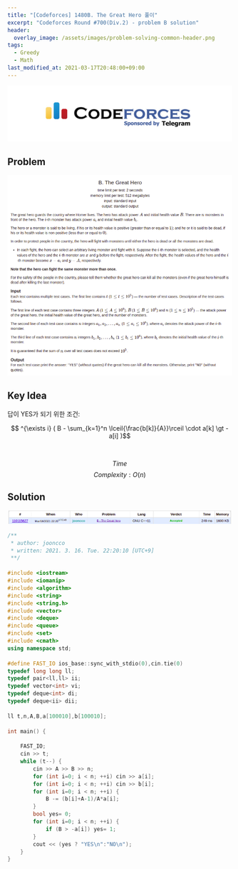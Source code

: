 ```yaml
---
title: "[Codeforces] 1480B. The Great Hero 풀이"
excerpt: "Codeforces Round #700(Div.2) - problem B solution"
header:
  overlay_image: /assets/images/problem-solving-common-header.png
tags:
  - Greedy
  - Math
last_modified_at: 2021-03-17T20:48:00+09:00
---
```

<a href="https://codeforces.com/">
    <img src="/assets/images/codeforces-logo.jpeg"/>
</a>

## Problem
<a href="http://codeforces.com/contest/1480/problem/B">
    <img src="/assets/images/codeforces-1480B.png"/>
</a>

<br/>

## Key Idea
답이 YES가 되기 위한 조건:  

$$ ^{\exists i} ( B - \sum_{k=1}^n \lceil{\frac{b[k]}{A}}\rceil \cdot a[k] \gt - a[i] )$$

<br/>

$$ Time $$ $$ Complexity: O(n) $$

## Solution
<img src="/assets/images/codeforces-1480B-result.png"/>

```cpp
/**
 * author: jooncco
 * written: 2021. 3. 16. Tue. 22:20:10 [UTC+9]
 **/

#include <iostream>
#include <iomanip>
#include <algorithm>
#include <string>
#include <string.h>
#include <vector>
#include <deque>
#include <queue>
#include <set>
#include <cmath>
using namespace std;
 
#define FAST_IO ios_base::sync_with_stdio(0),cin.tie(0)
typedef long long ll;
typedef pair<ll,ll> ii;
typedef vector<int> vi;
typedef deque<int> di;
typedef deque<ii> dii;

ll t,n,A,B,a[100010],b[100010];

int main() {
    
    FAST_IO;
    cin >> t;
    while (t--) {
        cin >> A >> B >> n;
        for (int i=0; i < n; ++i) cin >> a[i];
        for (int i=0; i < n; ++i) cin >> b[i];
        for (int i=0; i < n; ++i) {
            B -= (b[i]+A-1)/A*a[i];
        }
        bool yes= 0;
        for (int i=0; i < n; ++i) {
            if (B > -a[i]) yes= 1;
        }
        cout << (yes ? "YES\n":"NO\n");
    }
}


```